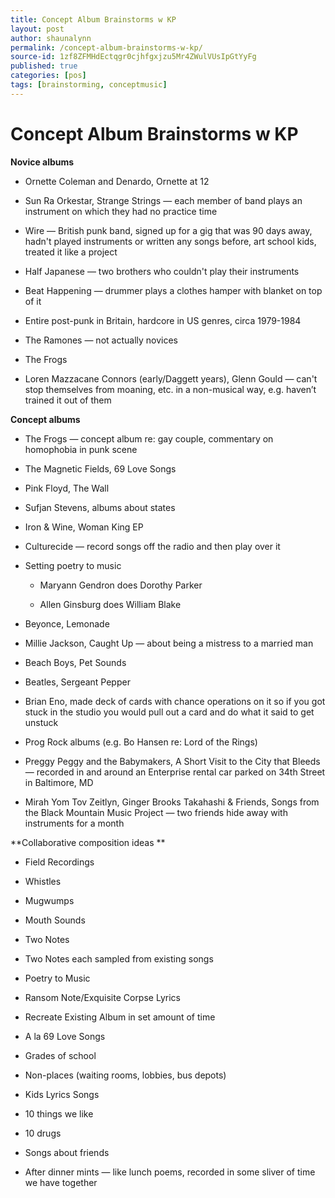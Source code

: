 ```yaml
---
title: Concept Album Brainstorms w KP
layout: post
author: shaunalynn
permalink: /concept-album-brainstorms-w-kp/
source-id: 1zf8ZFMHdEctqgr0cjhfgxjzu5Mr4ZWulVUsIpGtYyFg
published: true
categories: [pos]
tags: [brainstorming, conceptmusic]
---
```


# Concept Album Brainstorms w KP

**Novice albums**

* Ornette Coleman and Denardo, Ornette at 12

* Sun Ra Orkestar, Strange Strings — each member of band plays an instrument on which they had no practice time

* Wire — British punk band, signed up for a gig that was 90 days away, hadn't played instruments or written any songs before, art school kids, treated it like a project

* Half Japanese — two brothers who couldn't play their instruments

* Beat Happening — drummer plays a clothes hamper with blanket on top of it

* Entire post-punk in Britain, hardcore in US genres, circa 1979-1984

* The Ramones — not actually novices

* The Frogs

* Loren Mazzacane Connors (early/Daggett years), Glenn Gould — can't stop themselves from moaning, etc. in a non-musical way, e.g. haven’t trained it out of them

**Concept albums**

* The Frogs — concept album re: gay couple, commentary on homophobia in punk scene

* The Magnetic Fields, 69 Love Songs

* Pink Floyd, The Wall

* Sufjan Stevens, albums about states

* Iron & Wine, Woman King EP

* Culturecide — record songs off the radio and then play over it

* Setting poetry to music

    * Maryann Gendron does Dorothy Parker 

    * Allen Ginsburg does William Blake

* Beyonce, Lemonade

* Millie Jackson, Caught Up — about being a mistress to a married man

* Beach Boys, Pet Sounds

* Beatles, Sergeant Pepper

* Brian Eno, made deck of cards with chance operations on it so if you got stuck in the studio you would pull out a card and do what it said to get unstuck

* Prog Rock albums (e.g. Bo Hansen re: Lord of the Rings)

* Preggy Peggy and the Babymakers, A Short Visit to the City that Bleeds — recorded in and around an Enterprise rental car parked on 34th Street in Baltimore, MD

* Mirah Yom Tov Zeitlyn, Ginger Brooks Takahashi & Friends, Songs from the Black Mountain Music Project — two friends hide away with instruments for a month

**Collaborative composition ideas **

* Field Recordings

* Whistles

* Mugwumps

* Mouth Sounds

* Two Notes

* Two Notes each sampled from existing songs

* Poetry to Music

* Ransom Note/Exquisite Corpse Lyrics

* Recreate Existing Album in set amount of time

* A la 69 Love Songs

* Grades of school

* Non-places (waiting rooms, lobbies, bus depots)

* Kids Lyrics Songs

* 10 things we like

* 10 drugs

* Songs about friends

* After dinner mints — like lunch poems, recorded in some sliver of time we have together